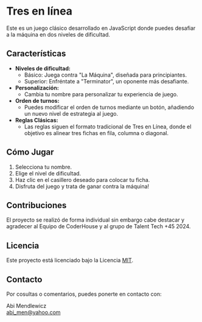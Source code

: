 # Tres en línea

Este es un juego clásico desarrollado en JavaScript donde puedes desafiar a la máquina en dos niveles de dificultad.


## Características

- **Niveles de dificultad:**
  - Básico: Juega contra "La Máquina", diseñada para principiantes.
  - Superior: Enfréntate a "Terminator", un oponente más desafiante.
- **Personalización:**
  - Cambia tu nombre para personalizar tu experiencia de juego.
- **Orden de turnos:**
  - Puedes modificar el orden de turnos mediante un botón, añadiendo un nuevo nivel de estrategia al juego.
- **Reglas Clásicas:**
  - Las reglas siguen el formato tradicional de Tres en Línea, donde el objetivo es alinear tres fichas en fila, columna o diagonal.


## Cómo Jugar

1. Selecciona tu nombre.
2. Elige el nivel de dificultad.
3. Haz clic en el casillero deseado para colocar tu ficha.
4. Disfruta del juego y trata de ganar contra la máquina!


## Contribuciones

El proyecto se realizó de forma individual sin embargo cabe destacar y agradecer al Equipo de CoderHouse y al grupo de Talent Tech +45 2024.


## Licencia

Este proyecto está licenciado bajo la Licencia [MIT](https://opensource.org/license/mit).


## Contacto

Por cosultas o comentarios, puedes ponerte en contacto con:

Abi Mendlewicz<br>
abi_men@yahoo.com
